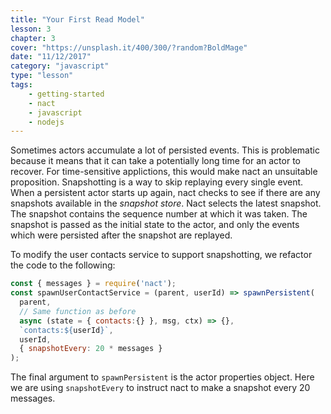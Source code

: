 ```yaml
---
title: "Your First Read Model"
lesson: 3
chapter: 3
cover: "https://unsplash.it/400/300/?random?BoldMage"
date: "11/12/2017"
category: "javascript"
type: "lesson"
tags:
    - getting-started
    - nact
    - javascript
    - nodejs
---
```

Sometimes actors accumulate a lot of persisted events. This is problematic because it means that it can take a potentially long time for an actor to recover. For time-sensitive applictions, this would make nact an unsuitable proposition. Snapshotting is a way to skip replaying every single event. When a persistent actor starts up again, nact checks to see if there are any snapshots available in the *snapshot store*. Nact selects the latest snapshot. The snapshot contains the sequence number at which it was taken. The snapshot is passed as the initial state to the actor, and only the events which were persisted after the snapshot are replayed. 

To modify the user contacts service to support snapshotting, we refactor the code to the following:

```js
const { messages } = require('nact');
const spawnUserContactService = (parent, userId) => spawnPersistent(
  parent,
  // Same function as before
  async (state = { contacts:{} }, msg, ctx) => {},
  `contacts:${userId}`,
  userId,
  { snapshotEvery: 20 * messages }
);
```

The final argument to `spawnPersistent` is the actor properties object. Here we are using `snapshotEvery` to instruct nact to make a snapshot every 20 messages.
